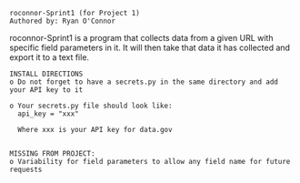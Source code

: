    roconnor-Sprint1 (for Project 1)
    Authored by: Ryan O'Connor

roconnor-Sprint1 is a program that collects data from a given URL with specific field parameters in it. It will then take that data it has collected and export it to a text file.

    INSTALL DIRECTIONS
    o Do not forget to have a secrets.py in the same directory and add your API key to it
    
    o Your secrets.py file should look like:  
      api_key = "xxx"

      Where xxx is your API key for data.gov


    MISSING FROM PROJECT: 
    o Variability for field parameters to allow any field name for future requests

